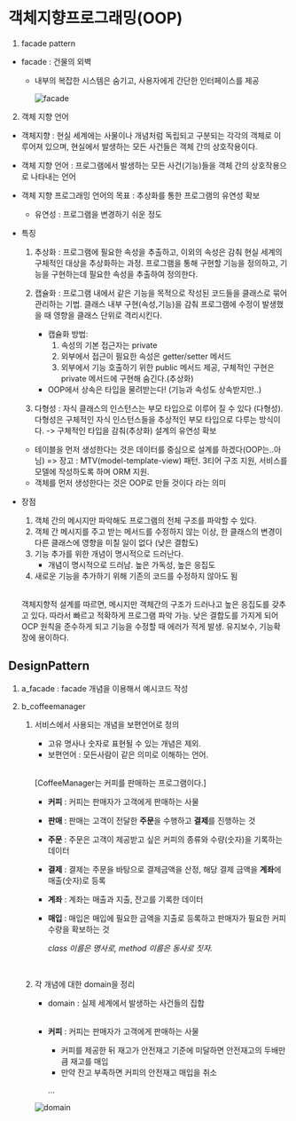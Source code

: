 # 객체지향프로그래밍(OOP)
1. facade pattern
- facade : 건물의 외벽
    - 내부의 복잡한 시스템은 숨기고, 사용자에게 간단한 인터페이스를 제공
    
        ![facade](https://upload.wikimedia.org/wikipedia/commons/thumb/5/56/UML_DP_Façade.png/440px-UML_DP_Façade.png)

2. 객체 지향 언어
- 객체지향 : 현실 세계에는 사물이나 개념처럼 독립되고 구분되는 각각의 객체로 이루어져 있으며, 현실에서 발생하는 모든 사건들은 객체 간의 상호작용이다.

- 객체 지향 언어 : 프로그램에서 발생하는 모든 사건(기능)들을 객체 간의 상호작용으로 나타내는 언어

- 객체 지향 프로그래밍 언어의 목표 : 추상화를 통한 프로그램의 유연성 확보
    * 유연성 : 프로그램을 변경하기 쉬운 정도

- 특징
    1. 추상화 : 프로그램에 필요한 속성을 추출하고, 이외의 속성은 감춰 현실 세계의 구체적인 대상을 추상화하는 과정. 프로그램을 통해 구현할 기능을 정의하고, 기능을 구현하는데 필요한 속성을 추출하여 정의한다.

    2. 캡슐화 : 프로그램 내에서 같은 기능을 목적으로 작성된 코드들을 클래스로 묶어 관리하는 기법. 클래스 내부 구현(속성,기능)을 감춰 프로그램에 수정이 발생했을 때 영향을 클래스 단위로 격리시킨다.
        - 캡슐화 방법:
            1. 속성의 기본 접근자는 private
            2. 외부에서 접근이 필요한 속성은 getter/setter 메서드
            3. 외부에서 기능 호출하기 위한 public 메서드 제공, 구체적인 구현은 private 메서드에 구현해 숨긴다.(추상화)

        * OOP에서 상속은 타입을 물려받는다! (기능과 속성도 상속받지만..)
    
    3. 다형성 : 자식 클래스의 인스턴스는 부모 타입으로 이루어 질 수 있다 (다형성). 다형성은 구체적인 자식 인스턴스들을 추상적인 부모 타입으로 다루는 방식이다. -> 구체적인 타입을 감춰(추상화) 설계의 유연성 확보

    * 테이블을 먼저 생성한다는 것은 데이터를 중심으로 설계를 하겠다(OOP는..아님) => 장고 : MTV(model-template-view) 패턴. 3티어 구조 지원, 서비스를 모델에 작성하도록 하며 ORM 지원. 
    * 객체를 먼저 생성한다는 것은 OOP로 만들 것이다 라는 의미

- 장점
    1. 객체 간의 메시지만 파악해도 프로그램의 전체 구조를 파악할 수 있다.
    2. 객체 간 메시지를 주고 받는 메서드를 수정하지 않는 이상, 한 클래스의 변경이 다른 클래스에 영향을 미칠 일이 없다 (낮은 결합도)
    3. 기능 추가를 위한 개념이 명시적으로 드러난다.
        - 개념이 명시적으로 드러남. 높은 가독성, 높은 응집도
    4. 새로운 기능을 추가하기 위해 기존의 코드를 수정하지 않아도 됨
    
    <br>

    객체지향적 설계를 따르면, 메시지만 객체간의 구조가 드러나고 높은 응집도를 갖추고 있다. 따라서 빠르고 적확하게 프로그램 파악 가능. 낮은 결합도를 가지게 되어 OCP 원칙을 준수하게 되고 기능을 수정할 때 에러가 적게 발생.
    유지보수, 기능확장에 용이하다.


## DesignPattern
1. a_facade : facade 개념을 이용해서 예시코드 작성
2. b_coffeemanager 
    1. 서비스에서 사용되는 개념을 보편언어로 정의
        - 고유 명사나 숫자로 표현될 수 있는 개념은 제외.
        - 보편언어 : 모든사람이 같은 의미로 이해하는 언어.
        
        <br>

        [CoffeeManager는 커피를 판매하는 프로그램이다.] 
        - **커피** : 커피는 판매자가 고객에게 판매하는 사물
        - **판매** : 판매는 고객이 전달한 **주문**을 수행하고 **결제**를 진행하는 것
        - **주문** : 주문은 고객이 제공받고 싶은 커피의 종류와 수량(숫자)을 기록하는 데이터
        - **결제** : 결제는 주문을 바탕으로 결제금액을 산정, 해당 결제 금액을 **계좌**에 매출(숫자)로 등록
        - **계좌** : 계좌는 매출과 지출, 잔고를 기록한 데이터
        - **매입** : 매입은 매입에 필요한 금액을 지출로 등록하고 판매자가 필요한 커피 수량을 확보하는 것

            *class 이름은 명사로, method 이름은 동사로 짓자.*

    <br>

    2. 각 개념에 대한 domain을 정리
        - domain : 실제 세계에서 발생하는 사건들의 집합

        <br>

        - **커피** : 커피는 판매자가 고객에게 판매하는 사물
            - 커피를 제공한 뒤 재고가 안전재고 기준에 미달하면 안전재고의 두배만큼 재고를 매입
            - 만약 잔고 부족하면 커피의 안전재고 매입을 취소
        
            ...

        ![domain]()

